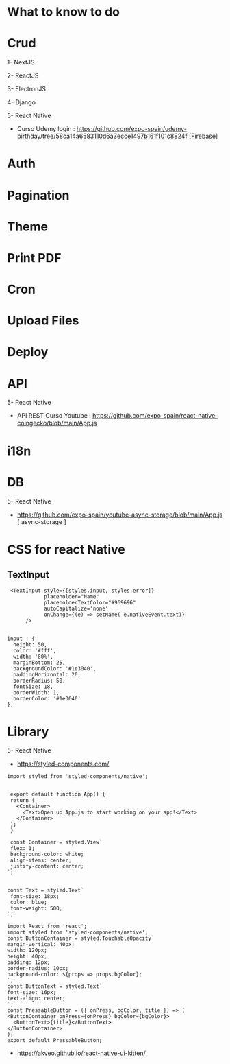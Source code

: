 # What to know to do

# Crud
1- NextJS

2- ReactJS

3- ElectronJS

4- Django

5- React Native
- Curso Udemy login : https://github.com/expo-spain/udemy-birthday/tree/58ca14a6583110d6a3ecce1497b161f101c8824f [Firebase]

# Auth

# Pagination

# Theme

# Print PDF

# Cron

# Upload Files

# Deploy

# API

5- React Native
- API REST Curso Youtube : https://github.com/expo-spain/react-native-coingecko/blob/main/App.js

# i18n

# DB
5- React Native
- https://github.com/expo-spain/youtube-async-storage/blob/main/App.js [ async-storage ]

# CSS for react Native
## TextInput
```
 <TextInput style={[styles.input, styles.error]}
            placeholder="Name"
            placeholderTextColor="#969696"
            autoCapitalize='none'
            onChange={(e) => setName( e.nativeEvent.text)}
      />
      
      
input : {
  height: 50,
  color: '#fff',
  width: '80%',
  marginBottom: 25,
  backgroundColor: '#1e3040',
  paddingHorizontal: 20,
  borderRadius: 50,
  fontSize: 18,
  borderWidth: 1,
  borderColor: '#1e3040'
},
 ```
 
 # Library
 5- React Native

 - https://styled-components.com/
 ```
 import styled from 'styled-components/native';


  export default function App() {
  return (
    <Container>
      <Text>Open up App.js to start working on your app!</Text>
    </Container>
  );
  }
 
  const Container = styled.View`
  flex: 1;
  background-color: white;
  align-items: center;
  justify-content: center;
`;


const Text = styled.Text`
  font-size: 18px;
  color: blue;
  font-weight: 500;
`;
  ```
  
  ```
  import React from 'react';
import styled from 'styled-components/native';
const ButtonContainer = styled.TouchableOpacity`
  margin-vertical: 40px;
  width: 120px;
  height: 40px;
  padding: 12px;
  border-radius: 10px;
  background-color: ${props => props.bgColor};
`;
const ButtonText = styled.Text`
  font-size: 16px;
  text-align: center;
`;
const PressableButton = ({ onPress, bgColor, title }) => (
  <ButtonContainer onPress={onPress} bgColor={bgColor}>
    <ButtonText>{title}</ButtonText>
  </ButtonContainer>
);
export default PressableButton;
  
  ```
 - https://akveo.github.io/react-native-ui-kitten/


